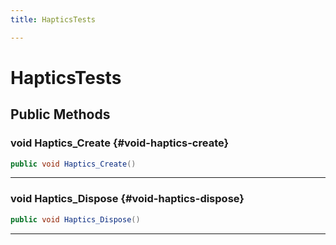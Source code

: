 ```yaml
---
title: HapticsTests

---
```


# HapticsTests










## Public Methods

### void Haptics_Create {#void-haptics-create}

```csharp
public void Haptics_Create()
```






-----------

### void Haptics_Dispose {#void-haptics-dispose}

```csharp
public void Haptics_Dispose()
```






-----------


